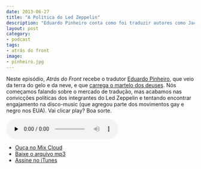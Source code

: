 ```yaml
---
date: 2013-06-27
title: "A Política do Led Zeppelin"
description: "Eduardo Pinheiro conta como foi traduzir autores como Jack Kerouac e Allen Ginsberg, além de tentar entender as ideias de Jimmy Page"
layout: post
category: 
- podcast
tags:
- atrás do front
image:
- pinheiro.jpg
---
```



Neste episódio, *Atrás do Front* recebe o tradutor [Eduardo Pinheiro](http://tzal.org/), que veio da terra do gelo e da neve, e que [carrega o martelo dos deuses](http://www.azlyrics.com/lyrics/ledzeppelin/immigrantsong.html). Nós começamos falando sobre o mercado de tradução, mas acabamos nas convicções políticas dos integrantes do Led Zeppelin e tentando encontrar engajamento na disco-music (que agregou parte dos movimentos gay e negro nos EUA). Vai clicar play? Boa sorte.<!--more-->

<audio src="https://s3-sa-east-1.amazonaws.com/atrasdofront/adf_eduardo_pinheiro.mp3" preload="none" controls class="podcastPlayer" itemscope itemtype="http://schema.org/AudioObject"></audio>

* [Ouça no Mix Cloud](http://www.mixcloud.com/eduf/a-pol%C3%ADtica-do-led-zeppelin/)
* [Baixe o arquivo mp3](http://www.mediafire.com/?nyx199xqev0o4gi)
* [Assine no iTunes](https://itunes.apple.com/br/podcast/atras-do-front/id655119629?l=en)